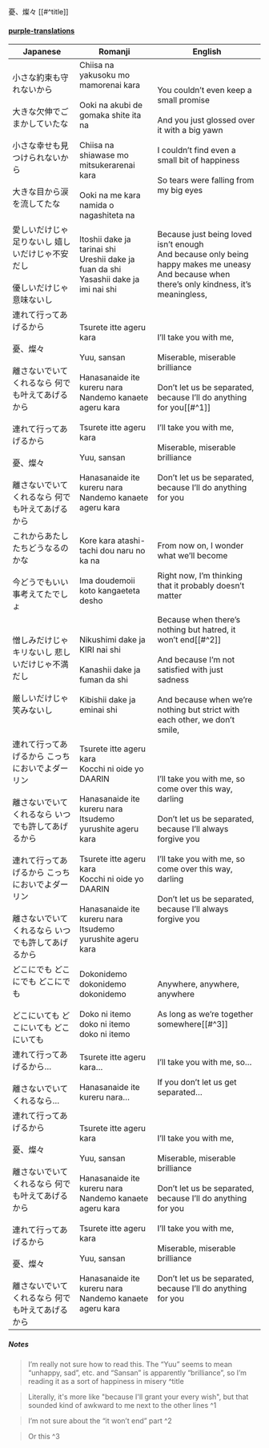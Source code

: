 憂、燦々 [[#^title]]
#### [purple-translations](http://purple-translations.blogspot.com/2013/07/creephyp-yuu-sansan-romaji-translation.html)

| Japanese                                                                                                                      | Romanji                                                                                                                                                                                                                                                     | English                                                                                                                                                                                                                                                                         |
| ----------------------------------------------------------------------------------------------------------------------------- | ----------------------------------------------------------------------------------------------------------------------------------------------------------------------------------------------------------------------------------------------------------- | ------------------------------------------------------------------------------------------------------------------------------------------------------------------------------------------------------------------------------------------------------------------------------- |
| 小さな約束も守れないから <br><br>大きな欠伸でごまかしていたな<br><br>小さな幸せも見つけられないから <br><br>大きな目から涙を流してたな                                              | Chiisa na yakusoku mo mamorenai kara<br><br>Ooki na akubi de gomaka shite ita na<br><br>Chiisa na shiawase mo mitsukerarenai kara<br><br>Ooki na me kara namida o nagashiteta na                                                                            | You couldn’t even keep a small promise<br><br>And you just glossed over it with a big yawn<br><br>I couldn’t find even a small bit of happiness<br><br>So tears were falling from my big eyes                                                                                   |
| 愛しいだけじゃ足りないし 嬉しいだけじゃ不安だし<br><br>優しいだけじゃ意味ないし                                                                                  | Itoshii dake ja tarinai shi  <br>Ureshii dake ja fuan da shi  <br>Yasashii dake ja imi nai shi                                                                                                                                                              | Because just being loved isn’t enough  <br>And because only being happy makes me uneasy  <br>And because when there’s only kindness, it’s meaningless,                                                                                                                          |
| 連れて行ってあげるから <br><br>憂、燦々<br><br>離さないでいてくれるなら 何でも叶えてあげるから<br><br>連れて行ってあげるから <br><br>憂、燦々<br><br>離さないでいてくれるなら 何でも叶えてあげるから      | Tsurete itte ageru kara<br><br>Yuu, sansan<br><br>Hanasanaide ite kureru nara<br>Nandemo kanaete ageru kara<br><br>Tsurete itte ageru kara<br><br>Yuu, sansan<br><br>Hanasanaide ite kureru nara<br>Nandemo kanaete ageru kara                              | I’ll take you with me,<br><br>Miserable, miserable brilliance<br><br>Don’t let us be separated, because I’ll do anything for you[[#^1]]<br><br>I’ll take you with me,<br><br>Miserable, miserable brilliance<br><br>Don’t let us be separated, because I’ll do anything for you |
| これからあたしたちどうなるのかな<br><br> 今どうでもいい事考えてたでしょ                                                                                      | Kore kara atashi-tachi dou naru no ka na<br><br>Ima doudemoii koto kangaeteta desho                                                                                                                                                                         | From now on, I wonder what we’ll become<br><br>Right now, I’m thinking that it probably doesn’t matter                                                                                                                                                                          |
| 憎しみだけじゃキリないし 悲しいだけじゃ不満だし<br><br>厳しいだけじゃ笑みないし                                                                                  | Nikushimi dake ja KIRI nai shi<br><br>Kanashii dake ja fuman da shi<br><br>Kibishii dake ja eminai shi                                                                                                                                                      | Because when there’s nothing but hatred, it won’t end[[#^2]]<br><br>And because I’m not satisfied with just sadness<br><br>And because when we’re nothing but strict with each other, we don’t smile,                                                                           |
| 連れて行ってあげるから こっちにおいでよダーリン <br><br>離さないでいてくれるなら いつでも許してあげるから <br><br>連れて行ってあげるから こっちにおいでよダーリン <br><br>離さないでいてくれるなら いつでも許してあげるから | Tsurete itte ageru kara  <br>Kocchi ni oide yo DAARIN<br><br>Hanasanaide ite kureru nara<br>Itsudemo yurushite ageru kara<br><br>Tsurete itte ageru kara  <br>Kocchi ni oide yo DAARIN<br> <br>Hanasanaide ite kureru nara<br>Itsudemo yurushite ageru kara | I’ll take you with me, so come over this way, darling<br><br>Don’t let us be separated, because I’ll always forgive you<br><br>I’ll take you with me, so come over this way, darling<br><br>Don’t let us be separated, because I’ll always forgive you                          |
| どこにでも どこにでも どこにでも<br><br>どこにいても どこにいても どこにいても                                                                                 | Dokonidemo dokonidemo dokonidemo<br><br>Doko ni itemo doko ni itemo doko ni itemo                                                                                                                                                                           | Anywhere, anywhere, anywhere<br><br>As long as we’re together somewhere[[#^3]]                                                                                                                                                                                                  |
| 連れて行ってあげるから…<br><br>離さないでいてくれるなら…                                                                                             | Tsurete itte ageru kara…<br><br>Hanasanaide ite kureru nara…                                                                                                                                                                                                | I’ll take you with me, so…<br><br>If you don’t let us get separated…                                                                                                                                                                                                            |
| 連れて行ってあげるから<br><br>憂、燦々<br><br>離さないでいてくれるなら 何でも叶えてあげるから<br><br>連れて行ってあげるから<br><br>憂、燦々<br><br>離さないでいてくれるなら 何でも叶えてあげるから        | Tsurete itte ageru kara<br><br>Yuu, sansan<br><br>Hanasanaide ite kureru nara<br>Nandemo kanaete ageru kara<br><br>Tsurete itte ageru kara<br> <br>Yuu, sansan<br><br>Hanasanaide ite kureru nara<br>Nandemo kanaete ageru kara                             | I’ll take you with me,<br><br>Miserable, miserable brilliance<br><br>Don’t let us be separated, because I’ll do anything for you<br><br>I’ll take you with me,<br><br>Miserable, miserable brilliance<br><br>Don’t let us be separated, because I’ll do anything for you        |
##### Notes
>I’m really not sure how to read this. The “Yuu” seems to mean “unhappy, sad”, etc. and “Sansan” is apparently “brilliance”, so I’m reading it as a sort of happiness in misery ^title

> Literally, it's more like "because I'll grant your every wish", but that sounded kind of awkward to me next to the other lines ^1

> I’m not sure about the “it won’t end” part ^2

> Or this ^3